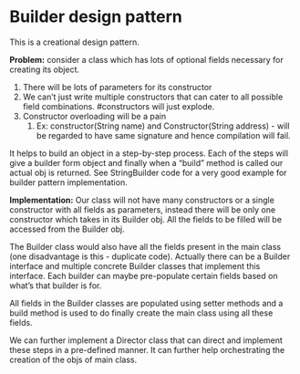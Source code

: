 # Builder design pattern

This is a creational design pattern.

**Problem:** consider a class which has lots of optional fields necessary for creating its object.
1. There will be lots of parameters for its constructor
2. We can’t just write multiple constructors that can cater to all possible field combinations.
#constructors will just explode.
3. Constructor overloading will be a pain
    1. Ex: constructor(String name) and Constructor(String address) -
        will be regarded to have same signature and hence compilation will fail.

It helps to build an object in a step-by-step process. Each of the steps will give a builder form object
and finally when a “build” method is called our actual obj is returned.
See StringBuilder code for a very good example for builder pattern implementation.

**Implementation:**
Our class will not have many constructors or a single constructor with all fields as parameters, instead there will be
only one constructor which takes in its Builder obj. All the fields to be filled will be accessed from the Builder obj.

The Builder class would also have all the fields present in the main class
(one disadvantage is this - duplicate code). Actually  there can be a Builder interface and multiple concrete Builder 
classes that implement this interface. Each builder can maybe pre-populate certain fields based 
on what’s that builder is for.

All fields in the Builder classes are populated using setter methods and a build method is used to do finally create 
the main class using all these fields.

We can further implement a Director class that can direct and implement these steps in a pre-defined manner.
It can further help orchestrating the creation of the objs of main class.
